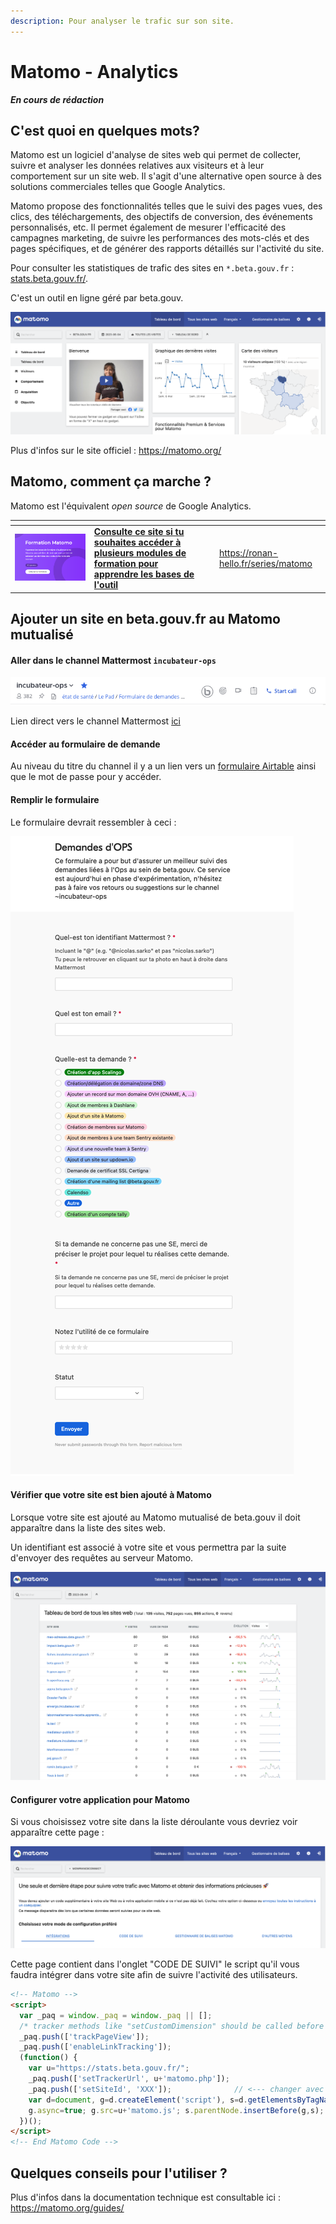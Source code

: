 ```yaml
---
description: Pour analyser le trafic sur son site.
---
```


# Matomo - Analytics

_**En cours de rédaction**_

## C'est quoi en quelques mots?

Matomo est un logiciel d'analyse de sites web qui permet de collecter, suivre et analyser les données relatives aux visiteurs et à leur comportement sur un site web. Il s'agit d'une alternative open source à des solutions commerciales telles que Google Analytics.

Matomo propose des fonctionnalités telles que le suivi des pages vues, des clics, des téléchargements, des objectifs de conversion, des événements personnalisés, etc. Il permet également de mesurer l'efficacité des campagnes marketing, de suivre les performances des mots-clés et des pages spécifiques, et de générer des rapports détaillés sur l'activité du site.

Pour consulter les statistiques de trafic des sites en `*.beta.gouv.fr` : [stats.beta.gouv.fr/](https://stats.beta.gouv.fr/index.php?module=MultiSites\&action=index\&idSite=1\&period=day\&date=yesterday).

C'est un outil en ligne géré par beta.gouv.

![matomo - home](../../.gitbook/assets/matomo-home.png)

Plus d'infos sur le site officiel : https://matomo.org/

## Matomo, comment ça marche ?

Matomo est l'équivalent _open source_ de Google Analytics.

<table data-view="cards"><thead><tr><th></th><th></th><th></th><th data-hidden data-card-target data-type="content-ref"></th></tr></thead><tbody><tr><td><img src="../../.gitbook/assets/image (26).png" alt="" data-size="original"></td><td><a href="https://ronan-hello.fr/series/matomo"><strong>Consulte ce site si tu souhaites accéder à plusieurs modules de formation pour apprendre les bases de l'outil</strong></a></td><td></td><td><a href="https://ronan-hello.fr/series/matomo">https://ronan-hello.fr/series/matomo</a></td></tr></tbody></table>

## Ajouter un site en beta.gouv.fr au Matomo mutualisé

#### Aller dans le channel Mattermost `incubateur-ops`

![mattermost - channel incubateur-ops](../../.gitbook/assets/mattermost-incubateur-ops.png)

Lien direct vers le channel Mattermost [ici](https://mattermost.incubateur.net/betagouv/channels/incubateur-ops)

#### Accéder au formulaire de demande

Au niveau du titre du channel il y a un lien vers un [formulaire Airtable](https://airtable.com/shrJydj6dtrdSGmfq) ainsi que le mot de passe pour y accéder.

#### Remplir le formulaire

Le formulaire devrait ressembler à ceci :

![airtable - forumaire devops](../../.gitbook/assets/devops-form-airtable.png)

#### Vérifier que votre site est bien ajouté à Matomo

Lorsque votre site est ajouté au Matomo mutualisé de beta.gouv il doit apparaître dans la liste des sites web.

Un identifiant est associé à votre site et vous permettra par la suite d'envoyer des requêtes au serveur Matomo.

![matomo - all websites](../../.gitbook/assets/matomo-websites.png)

#### Configurer votre application pour Matomo

Si vous choisissez votre site dans la liste déroulante vous devriez voir apparaître cette page :

![matomo - forumaire devops](../../.gitbook/assets/matomo-setup-help.png)

Cette page contient dans l'onglet "CODE DE SUIVI" le script qu'il vous faudra intégrer dans votre site afin de suivre l'activité des utilisateurs.

```html
<!-- Matomo -->
<script>
  var _paq = window._paq = window._paq || [];
  /* tracker methods like "setCustomDimension" should be called before "trackPageView" */
  _paq.push(['trackPageView']);
  _paq.push(['enableLinkTracking']);
  (function() {
    var u="https://stats.beta.gouv.fr/";
    _paq.push(['setTrackerUrl', u+'matomo.php']);
    _paq.push(['setSiteId', 'XXX']);              // <--- changer avec l'ID Matomo de votre site
    var d=document, g=d.createElement('script'), s=d.getElementsByTagName('script')[0];
    g.async=true; g.src=u+'matomo.js'; s.parentNode.insertBefore(g,s);
  })();
</script>
<!-- End Matomo Code -->

```

## Quelques conseils pour l'utiliser ?

Plus d'infos dans la documentation technique est consultable ici : https://matomo.org/guides/
